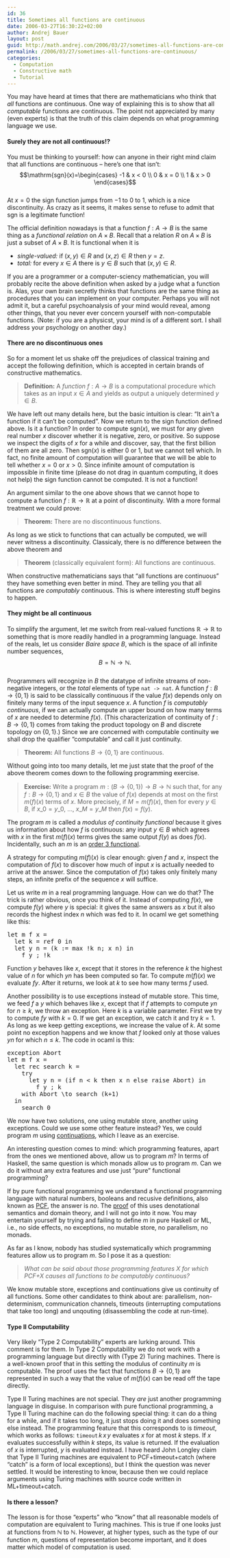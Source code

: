 ```yaml
---
id: 36
title: Sometimes all functions are continuous
date: 2006-03-27T16:30:22+02:00
author: Andrej Bauer
layout: post
guid: http://math.andrej.com/2006/03/27/sometimes-all-functions-are-continuous/
permalink: /2006/03/27/sometimes-all-functions-are-continuous/
categories:
  - Computation
  - Constructive math
  - Tutorial
---
```

You may have heard at times that there are mathematicians who think that _all_ functions are continuous. One way of explaining this is to show that all _computable_ functions are continuous. The point not appreciated by many (even experts) is that the truth of this claim depends on what programming language we use.  
<!--more-->

#### Surely they are not all continuous!?

You must be thinking to yourself: how can anyone in their right mind claim that all functions are continuous &#8211; here&#8217;s one that isn&#8217;t:  
$$\mathrm{sgn}(x)=\begin{cases}  
-1 & x < 0 \\  
0 & x = 0 \\  
1 & x > 0  
\end{cases}$$  
At $x=0$ the sign function jumps from $-1$ to $0$ to $1$, which is a nice discontinuity. As crazy as it seems, it makes sense to refuse to admit that $\textrm{sgn}$ is a legitimate function!

The official definition nowadays is that a function $f : A \to B$ is the same thing as a _functional relation_ on $A \times B$. Recall that a relation $R$ on $A \times B$ is just a subset of $A \times B$. It is functional when it is

  * _single-valued:_ if $(x,y) \in R$ and $(x,z) \in R$ then $y = z$.
  * _total:_ for every $x \in A$ there is $y \in B$ such that $(x,y) \in R$.

If you are a programmer or a computer-sciency mathematician, you will probably recite the above definition when asked by a judge what a function is. Alas, your own brain secretly thinks that functions are the same thing as procedures that you can implement on your computer. Perhaps you will not admit it, but a careful psychoanalysis of your mind would reveal, among other things, that you never ever concern yourself with non-computable functions. (Note: if you are a physicst, your mind is of a different sort. I shall address your psychology on another day.)

#### There are no discontinuous ones

So for a moment let us shake off the prejudices of classical training and accept the following definition, which is accepted in certain brands of constructive mathematics.

> **Definition:** A _function_ $f : A \to B$ is a computational procedure which takes as an input $x \in A$ and yields as output a uniquely determined $y \in B$.

We have left out many details here, but the basic intuition is clear: &#8220;It ain&#8217;t a function if it can&#8217;t be computed&#8221;. Now we return to the sign function defined above. Is it a function? In order to compute $\mathrm{sgn}(x)$, we must for any given real number $x$ discover whether it is negative, zero, or positive. So suppose we inspect the digits of $x$ for a while and discover, say, that the first billion of them are all zero. Then $\mathrm{sgn}(x)$ is either $0$ or $1$, but we cannot tell which. In fact, no finite amount of computation will guarantee that we will be able to tell whether $x=0$ or $x > 0$. Since infinite amount of computation is impossible in finite time (please do not drag in quantum computing, it does not help) the sign function cannot be computed. It is not a function!

An argument similar to the one above shows that we cannot hope to compute a function $f : \mathbb{R} \to \mathbb{R}$ at a point of discontinuity. With a more formal treatment we could prove:

> **Theorem:** There are no discontinuous functions.

As long as we stick to functions that can actually be computed, we will never witness a discontinuity. Classicaly, there is no difference between the above theorem and

> **Theorem** (classically equivalent form): All functions are continuous.

When constructive mathematicians says that &#8220;all functions are continuous&#8221; they have something even better in mind. They are telling you that all functions are _computably_ continuous. This is where interesting stuff begins to happen.

#### They might be all continuous

To simplify the argument, let me switch from real-valued functions $\mathbb{R} \to \mathbb{R}$ to something that is more readily handled in a programming language. Instead of the reals, let us consider _Baire space_ $B$, which is the space of all infinite number sequences,  
$$B = \mathbb{N} \to \mathbb{N}.$$  
Programmers will recognize in $B$ the datatype of infinite streams of non-negative integers, or the _total_ elements of type `nat -> nat`. A function $f : B \to \lbrace 0,1 \rbrace$ is said to be classically continuous if the value $f(x)$ depends only on finitely many terms of the input sequence $x$. A function $f$ is _computably continuous_, if we can actually compute an upper bound on how many terms of $x$ are needed to determine $f(x)$. (This characterization of continuity of $f : B \to \lbrace 0,1 \rbrace$ comes from taking the product topology on $B$ and discrete topology on $\lbrace 0,1 \rbrace$.) Since we are concerned with computable continuity we shall drop the qualifier &#8220;computable&#8221; and call it just continuity.

> **Theorem:** All functions $B \to \lbrace 0,1 \rbrace$ are continuous.

Without going into too many details, let me just state that the proof of the above theorem comes down to the following programming exercise.

> **Exercise:** Write a program $m : (B \to \lbrace 0,1 \rbrace) \to B \to \mathbb{N}$ such that, for any $f : B \to \lbrace 0,1 \rbrace$ and $x \in B$ the value of $f(x)$ depends at most on the first $m(f)(x)$ terms of $x$. More precisely, if $M = m(f)(x)$, then for every $y \in B$, if $x\_0 = y\_0$, &#8230;, $x\_M = y\_M$ then $f(x) = f(y)$.

The program $m$ is called a _modulus of continuity functional_ because it gives us information about how $f$ is continuous: any input $y \in B$ which agrees with $x$ in the first $m(f)(x)$ terms gives the same output $f(y)$ as does $f(x)$. Incidentally, such an $m$ is an [order 3 functional](/2006/03/21/interesting-higher-order-functionals/).

A strategy for computing $m(f)(x)$ is clear enough: given $f$ and $x$, inspect the computation of $f(x)$ to discover how much of input $x$ is actually needed to arrive at the answer. Since the computation of $f(x)$ takes only finitely many steps, an infinite prefix of the sequence $x$ will suffice.

Let us write $m$ in a real programming language. How can we do that? The trick is rather obvious, once you think of it. Instead of computing $f(x)$, we compute $f(y)$ where $y$ is special: it gives the same answers as $x$ but it also records the highest index $n$ which was fed to it. In ocaml we get something like this:

<pre class="brush: plain; gutter: false; title: ; notranslate" title="">let m f x =
  let k = ref 0 in
  let y n = (k := max !k n; x n) in
    f y ; !k
</pre>

Function $y$ behaves like $x$, except that it stores in the reference $k$ the highest value of $n$ for which $y n$ has been computed so far. To compute $m(f)(x)$ we evaluate $f y$. After it returns, we look at $k$ to see how many terms $f$ used.

Another possibility is to use exceptions instead of mutable store. This time, we feed $f$ a $y$ which behaves like $x$, except that if $f$ attempts to compute $y n$ for $n \geq k$, we throw an exception. Here $k$ is a variable parameter. First we try to compute $f y$ with $k = 0$. If we get an exception, we catch it and try $k = 1$. As long as we keep getting exceptions, we increase the value of $k$. At some point no exception happens and we know that $f$ looked only at those values $y n$ for which $n \leq k$. The code in ocaml is this:

<pre class="brush: plain; gutter: false; title: ; notranslate" title="">exception Abort
let m f x =
  let rec search k =
    try
      let y n = (if n &lt; k then x n else raise Abort) in
        f y ; k
    with Abort \to search (k+1)
  in
    search 0
</pre>

We now have two solutions, one using mutable store, another using exceptions. Could we use some other feature instead? Yes, we could program $m$ using [continuations](http://en.wikipedia.org/wiki/Continuations), which I leave as an exercise.

An interesting question comes to mind: which programming features, apart from the ones we mentioned above, allow us to program $m$? In terms of Haskell, the same question is which monads allow us to program $m$. Can we do it without any extra features and use just &#8220;pure&#8221; functional programming?

If by pure functional programming we understand a functional programming language with natural numbers, booleans and recusive definitions, also known as [PCF](http://en.wikipedia.org/wiki/Programming_language_for_Computable_Functions), the answer is _no_. The [proof](http://www.cs.bham.ac.uk/~mhe/papers/cca2001.pdf) of this uses denotational semantics and domain theory, and I will not go into it now. You may entertain yourself by trying and failing to define $m$ in pure Haskell or ML, i.e., no side effects, no exceptions, no mutable store, no parallelism, no monads.

As far as I know, nobody has studied systematically which programming features allow us to program $m$. So I pose it as a question:

> _What can be said about those programming features X for which PCF+X causes all functions to be computably continuous?_

We know mutable store, exceptions and continuations give us continuity of all functions. Some other candidates to think about are: parallelism, non-determinism, communication channels, timeouts (interrupting computations that take too long) and unqouting (disassembling the code at run-time).

#### Type II Computability

Very likely &#8220;Type 2 Computability&#8221; experts are lurking around. This comment is for them. In Type 2 Computability we do not work with a programming language but directly with (Type 2) Turing machines. There is a well-known proof that in this setting the modulus of continuity $m$ is computable. The proof uses the fact that functions $B \to \lbrace 0,1 \rbrace$ are represented in such a way that the value of $m(f)(x)$ can be read off the tape directly.

Type II Turing machines are not special. They _are_ just another programming language in disguise. In comparison with pure functional programming, a Type II Turing machine can do the following special thing: it can do a thing for a while, and if it takes too long, it just stops doing it and does something else instead. The programming feature that this corresponds to is _timeout_, which works as follows: $\mathtt{timeout}\, k\, x\, y$ evaluates $x$ for at most $k$ steps. If $x$ evaluates successfully within $k$ steps, its value is returned. If the evaluation of $x$ is interrupted, $y$ is evaluated instead. I have heard John Longley claim that Type II Turing machines are equivalent to PCF+timeout+catch (where &#8220;catch&#8221; is a form of local exceptions), but I think the question was never settled. It would be interesting to know, because then we could replace arguments using Turing machines with source code written in ML+timeout+catch.

#### Is there a lesson?

The lesson is for those &#8220;experts&#8221; who &#8220;know&#8221; that all reasonable models of computation are equivalent to Turing machines. This is true if one looks just at functions from $\mathbb{N}$ to $\mathbb{N}$. However, at higher types, such as the type of our function $m$, questions of representation become important, and it does matter which model of computation is used.